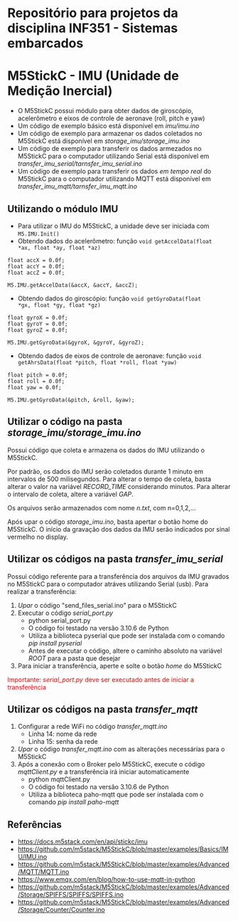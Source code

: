 # Repositório para projetos da disciplina INF351 - Sistemas embarcados

# M5StickC - IMU (Unidade de Medição Inercial)
- O M5StickC possui módulo para obter dados de giroscópio, acelerômetro e eixos de controle de aeronave (roll, pitch e yaw)
- Um código de exemplo básico está disponível em *imu/imu.ino*
- Um código de exemplo para armazenar os dados coletados no M5StickC está disponível em *storage_imu/storage_imu.ino*
- Um código de exemplo para transferir os dados armezados no M5StickC para o computador utilizando Serial está disponível em *transfer_imu_serial/tarnsfer_imu_serial.ino*
- Um código de exemplo para transferir os dados *em tempo real* do M5StickC para o computador utilizando MQTT está disponível em *transfer_imu_mqtt/tarnsfer_imu_mqtt.ino*

## Utilizando o módulo IMU
- Para utilizar o IMU do M5StickC, a unidade deve ser iniciada com <code>M5.IMU.Init()</code>
- Obtendo dados do acelerômetro: função <code>void getAccelData(float *ax, float *ay, float *az)</code>
```
float accX = 0.0f;
float accY = 0.0f;
float accZ = 0.0f;

M5.IMU.getAccelData(&accX, &accY, &accZ);
```
- Obtendo dados do giroscópio: função <code>void getGyroData(float *gx, float *gy, float *gz)</code>
```
float gyroX = 0.0f;
float gyroY = 0.0f;
float gyroZ = 0.0f;

M5.IMU.getGyroData(&gyroX, &gyroY, &gyroZ);
```
- Obtendo dados de eixos de controle de aeronave: função <code>void getAhrsData(float *pitch, float *roll, float *yaw)</code>
```
float pitch = 0.0f;
float roll = 0.0f;
float yaw = 0.0f;

M5.IMU.getGyroData(&pitch, &roll, &yaw);
```

## Utilizar o código na pasta *storage_imu/storage_imu.ino*
Possui código que coleta e armazena os dados do IMU utilizando o M5StickC.

Por padrão, os dados do IMU serão coletados durante 1 minuto em intervalos de 500 milisegundos. Para alterar o tempo de coleta, basta alterar o valor na variável *RECORD_TIME* considerando minutos. Para alterar o intervalo de coleta, altere a variável *GAP*.

Os arquivos serão armazenados com nome *n.txt*, com n=0,1,2,...

Após upar o código *storage_imu.ino*, basta apertar o botão home do M5StickC. O início da gravação dos dados da IMU serão indicados por sinal vermelho no display.

## Utilizar os códigos na pasta *transfer_imu_serial*
Possui código referente para a transferência dos arquivos da IMU gravados no M5StickC para o computador atráves utilizando Serial (usb).
Para realizar a transferência:

1. *Upar* o código "send_files_serial.ino" para o M5StickC
2. Executar o código *serial_port.py*
    - python serial_port.py
    - O código foi testado na versão 3.10.6 de Python
    - Utiliza a biblioteca pyserial que pode ser instalada com o comando *pip install pyserial*
    - Antes de executar o código, altere o caminho absoluto na variável *ROOT* para a pasta que desejar
3. Para iniciar a transferência, aperte e solte o botão *home* do M5StickC

<span style="color: red">Importante: *serial_port.py* deve ser executado antes de iniciar a transferência</span>

## Utilizar os códigos na pasta *transfer_mqtt*
1. Configurar a rede WiFi no código *transfer_mqtt.ino*
    - Linha 14: nome da rede
    - Linha 15: senha da rede
2. *Upar* o código *transfer_mqtt.ino* com as alterações necessárias para o M5StickC
3. Após a conexão com o Broker pelo M5StickC, execute o código *mqttClient.py* e a transferência irá iniciar automaticamente
    - python mqttClient.py
    - O código foi testado na versão 3.10.6 de Python
    - Utiliza a biblioteca paho-mqtt que pode ser instalada com o comando *pip install paho-mqtt*



## Referências
- https://docs.m5stack.com/en/api/stickc/imu
- https://github.com/m5stack/M5StickC/blob/master/examples/Basics/IMU/IMU.ino
- https://github.com/m5stack/M5StickC/blob/master/examples/Advanced/MQTT/MQTT.ino
- https://www.emqx.com/en/blog/how-to-use-mqtt-in-python
- https://github.com/m5stack/M5StickC/blob/master/examples/Advanced/Storage/SPIFFS/SPIFFS/SPIFFS.ino
- https://github.com/m5stack/M5StickC/blob/master/examples/Advanced/Storage/Counter/Counter.ino

